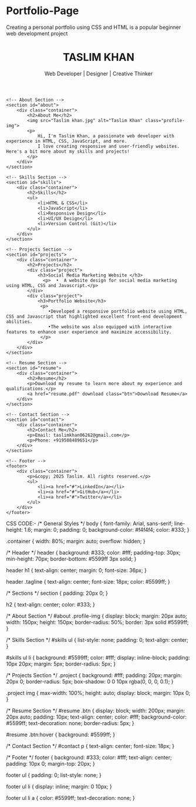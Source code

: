 # Portfolio-Page
Creating a personal portfolio using CSS and HTML is a popular beginner web development project

<!DOCTYPE html>
<html lang="en">
<head>
    <meta charset="UTF-8">
    <meta name="viewport" content="width=device-width, initial-scale=1.0">
    <title>My Portfolio</title>
    <link rel="stylesheet" href="style.css">
</head>
<body>
    <!-- Header Section -->
    <header>
        <div class="container">
            <h1>TASLIM KHAN</h1>
            <p class="tagline">Web Developer | Designer | Creative Thinker</p>
        </div>
    </header>

    <!-- About Section -->
    <section id="about">
        <div class="container">
            <h2>About Me</h2>
            <img src="Taslim khan.jpg" alt="Taslim Khan" class="profile-img">
            <p>
                Hi, I'm Taslim Khan, a passionate web developer with experience in HTML, CSS, JavaScript, and more. 
                I love creating responsive and user-friendly websites. Here's a bit more about my skills and projects!
            </p>
        </div>
    </section>

    <!-- Skills Section -->
    <section id="skills">
        <div class="container">
            <h2>Skills</h2>
            <ul>
                <li>HTML & CSS</li>
                <li>JavaScript</li>
                <li>Responsive Design</li>
                <li>UI/UX Design</li>
                <li>Version Control (Git)</li>
            </ul>
        </div>
    </section>

    <!-- Projects Section -->
    <section id="projects">
        <div class="container">
            <h2>Projects</h2>
            <div class="project">
                <h3>Social Media Marketing Website </h3>
                  <p>  •  A website design for social media marketing using HTML, CSS and Javascript.</p>
            </div>
            <div class="project">
                <h3>Portfolio Website</h3>
                 <p> 	 	 	    
                    •Developed a responsive portfolio website using HTML, CSS and Javascript that highlighted excellent front-end development abilities. 
                    •The website was also equipped with interactive features to enhance user experience and maximize accessibility. 
                 </p>
            </div>
        </div>
    </section>

    <!-- Resume Section -->
    <section id="resume">
        <div class="container">
            <h2>Resume</h2>
            <p>Download my resume to learn more about my experience and qualifications.</p>
            <a href="resume.pdf" download class="btn">Download Resume</a>
        </div>
    </section>

    <!-- Contact Section -->
    <section id="contact">
        <div class="container">
            <h2>Contact Me</h2>
            <p>Email: taslimkhan06262@gmail.com</p>
            <p>Phone: +919508489651</p>
        </div>
    </section>

    <!-- Footer -->
    <footer>
        <div class="container">
            <p>&copy; 2025 Taslim. All rights reserved.</p>
            <ul>
                <li><a href="#">LinkedIn</a></li>
                <li><a href="#">GitHub</a></li>
                <li><a href="#">Twitter</a></li>
            </ul>
        </div>
    </footer>
</body>
</html>

CSS CODE:-
/* General Styles */
body {
    font-family: Arial, sans-serif;
    line-height: 1.6;
    margin: 0;
    padding: 0;
    background-color: #f4f4f4;
    color: #333;
}

.container {
    width: 80%;
    margin: auto;
    overflow: hidden;
}

/* Header */
header {
    background: #333;
    color: #fff;
    padding-top: 30px;
    min-height: 70px;
    border-bottom: #5599ff 3px solid;
}

header h1 {
    text-align: center;
    margin: 0;
    font-size: 36px;
}

header .tagline {
    text-align: center;
    font-size: 18px;
    color: #5599ff;
}

/* Sections */
section {
    padding: 20px 0;
}

h2 {
    text-align: center;
    color: #333;
}

/* About Section */
#about .profile-img {
    display: block;
    margin: 20px auto;
    width: 150px;
    height: 150px;
    border-radius: 50%;
    border: 3px solid #5599ff;
}

/* Skills Section */
#skills ul {
    list-style: none;
    padding: 0;
    text-align: center;
}

#skills ul li {
    background: #5599ff;
    color: #fff;
    display: inline-block;
    padding: 10px 20px;
    margin: 5px;
    border-radius: 5px;
}

/* Projects Section */
.project {
    background: #fff;
    padding: 20px;
    margin: 20px 0;
    border-radius: 5px;
    box-shadow: 0 0 10px rgba(0, 0, 0, 0.1);
}

.project img {
    max-width: 100%;
    height: auto;
    display: block;
    margin: 10px 0;
}

/* Resume Section */
#resume .btn {
    display: block;
    width: 200px;
    margin: 20px auto;
    padding: 10px;
    text-align: center;
    color: #fff;
    background-color: #5599ff;
    text-decoration: none;
    border-radius: 5px;
}

#resume .btn:hover {
    background: #5599ff;
}

/* Contact Section */
#contact p {
    text-align: center;
    font-size: 18px;
}

/* Footer */
footer {
    background: #333;
    color: #fff;
    text-align: center;
    padding: 10px 0;
    margin-top: 20px;
}

footer ul {
    padding: 0;
    list-style: none;
}

footer ul li {
    display: inline;
    margin: 0 10px;
}

footer ul li a {
    color: #5599ff;
    text-decoration: none;
}
